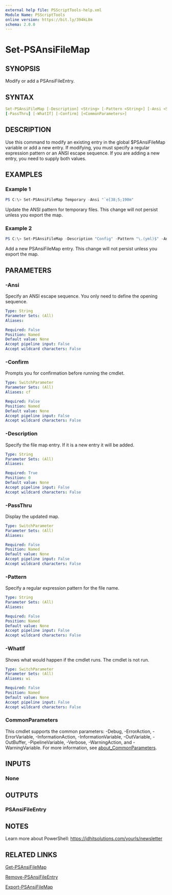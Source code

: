 ```yaml
---
external help file: PSScriptTools-help.xml
Module Name: PSScriptTools
online version: https://bit.ly/394kL8m
schema: 2.0.0
---
```


# Set-PSAnsiFileMap

## SYNOPSIS

Modify or add a PSAnsiFileEntry.

## SYNTAX

```yaml
Set-PSAnsiFileMap [-Description] <String> [-Pattern <String>] [-Ansi <String>]
[-PassThru] [-WhatIf] [-Confirm] [<CommonParameters>]
```

## DESCRIPTION

Use this command to modify an existing entry in the global $PSAnsiFileMap variable or add a new entry. If modifying, you must specify a regular expression pattern or an ANSI escape sequence. If you are adding a new entry, you need to supply both values.

## EXAMPLES

### Example 1

```powershell
PS C:\> Set-PSAnsiFileMap Temporary -Ansi "`e[38;5;190m"
```

Update the ANSI pattern for temporary files. This change will not persist unless you export the map.

### Example 2

```powershell
PS C:\> Set-PSAnsiFileMap -Description "Config" -Pattern "\.(yml)$" -Ansi "`e[38;5;25m"ge
```

Add a new PSAnsiFileMap entry. This change will not persist unless you export the map.

## PARAMETERS

### -Ansi

Specify an ANSI escape sequence. You only need to define the opening sequence.

```yaml
Type: String
Parameter Sets: (All)
Aliases:

Required: False
Position: Named
Default value: None
Accept pipeline input: False
Accept wildcard characters: False
```

### -Confirm

Prompts you for confirmation before running the cmdlet.

```yaml
Type: SwitchParameter
Parameter Sets: (All)
Aliases: cf

Required: False
Position: Named
Default value: None
Accept pipeline input: False
Accept wildcard characters: False
```

### -Description

Specify the file map entry.
If it is a new entry it will be added.

```yaml
Type: String
Parameter Sets: (All)
Aliases:

Required: True
Position: 0
Default value: None
Accept pipeline input: False
Accept wildcard characters: False
```

### -PassThru

Display the updated map.

```yaml
Type: SwitchParameter
Parameter Sets: (All)
Aliases:

Required: False
Position: Named
Default value: None
Accept pipeline input: False
Accept wildcard characters: False
```

### -Pattern

Specify a regular expression pattern for the file name.

```yaml
Type: String
Parameter Sets: (All)
Aliases:

Required: False
Position: Named
Default value: None
Accept pipeline input: False
Accept wildcard characters: False
```

### -WhatIf

Shows what would happen if the cmdlet runs.
The cmdlet is not run.

```yaml
Type: SwitchParameter
Parameter Sets: (All)
Aliases: wi

Required: False
Position: Named
Default value: None
Accept pipeline input: False
Accept wildcard characters: False
```

### CommonParameters

This cmdlet supports the common parameters: -Debug, -ErrorAction, -ErrorVariable, -InformationAction, -InformationVariable, -OutVariable, -OutBuffer, -PipelineVariable, -Verbose, -WarningAction, and -WarningVariable. For more information, see [about_CommonParameters](http://go.microsoft.com/fwlink/?LinkID=113216).

## INPUTS

### None

## OUTPUTS

### PSAnsiFileEntry

## NOTES

Learn more about PowerShell: https://jdhitsolutions.com/yourls/newsletter

## RELATED LINKS

[Get-PSAnsiFileMap](Get-PSAnsiFileMap.md)

[Remove-PSAnsiFileEntry](Remove-PSAnsiFileEntry.md)

[Export-PSAnsiFileMap](Export-PSAnsiFileMap.md)
